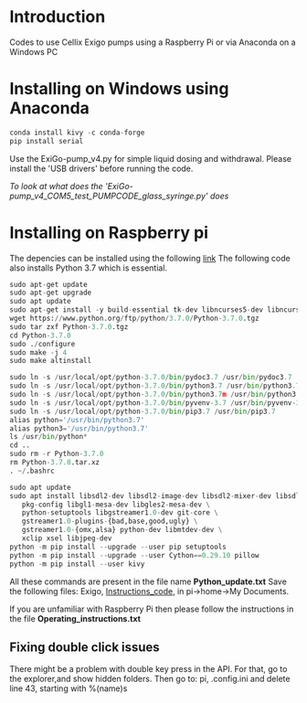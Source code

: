 # Introduction
Codes to use Cellix Exigo pumps using a Raspberry Pi or via Anaconda on a Windows PC

# Installing on Windows using Anaconda
```Python
conda install kivy -c conda-forge
pip install serial
```
Use the ExiGo-pump_v4.py for simple liquid dosing and withdrawal.
Please install the 'USB drivers' before running the code.

_To look at what does the 'ExiGo-pump_v4_COM5_test_PUMPCODE_glass_syringe.py' does_



# Installing on Raspberry pi

The depencies can be installed using the following [link](https://kivy.org/doc/stable/installation/installation-rpi.html)
The following code also installs Python 3.7 which is essential.

```Python
sudo apt-get update
sudo apt-get upgrade
sudo apt update
sudo apt-get install -y build-essential tk-dev libncurses5-dev libncursesw5-dev libreadline6-dev libdb5.3-dev libgdbm-dev libsqlite3-dev libssl-dev libbz2-dev libexpat1-dev liblzma-dev zlib1g-dev libffi-dev
wget https://www.python.org/ftp/python/3.7.0/Python-3.7.0.tgz
sudo tar zxf Python-3.7.0.tgz
cd Python-3.7.0
sudo ./configure
sudo make -j 4
sudo make altinstall

sudo ln -s /usr/local/opt/python-3.7.0/bin/pydoc3.7 /usr/bin/pydoc3.7
sudo ln -s /usr/local/opt/python-3.7.0/bin/python3.7 /usr/bin/python3.7
sudo ln -s /usr/local/opt/python-3.7.0/bin/python3.7m /usr/bin/python3.7m
sudo ln -s /usr/local/opt/python-3.7.0/bin/pyvenv-3.7 /usr/bin/pyvenv-3.7
sudo ln -s /usr/local/opt/python-3.7.0/bin/pip3.7 /usr/bin/pip3.7
alias python='/usr/bin/python3.7'
alias python3='/usr/bin/python3.7'
ls /usr/bin/python*
cd ..
sudo rm -r Python-3.7.0
rm Python-3.7.0.tar.xz
. ~/.bashrc

sudo apt update
sudo apt install libsdl2-dev libsdl2-image-dev libsdl2-mixer-dev libsdl2-ttf-dev \
   pkg-config libgl1-mesa-dev libgles2-mesa-dev \
   python-setuptools libgstreamer1.0-dev git-core \
   gstreamer1.0-plugins-{bad,base,good,ugly} \
   gstreamer1.0-{omx,alsa} python-dev libmtdev-dev \
   xclip xsel libjpeg-dev
python -m pip install --upgrade --user pip setuptools
python -m pip install --upgrade --user Cython==0.29.10 pillow
python -m pip install --user kivy
```
All these commands are present in the file name **Python_update.txt**
Save the following files: Exigo, [Instructions_code](Instructions_code.txt), in pi->home->My Documents.

If you are unfamiliar with Raspberry Pi then please follow the instructions in the file **Operating_instructions.txt**

## Fixing double click issues
There might be a problem with double key press in the API. For that, go to the explorer,and show hidden folders.   Then go to:  pi,  .config.ini and delete line 43,  starting with %(name)s
